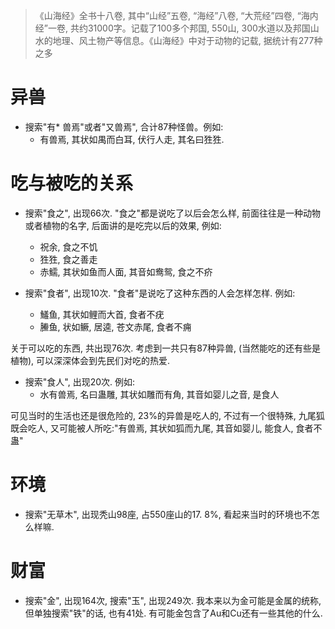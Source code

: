 <!--
.. title: 山海经简单统计
.. slug: Classic_of_Mountains_and_Seas
.. date: 2018-2-10 14:00 UTC+08:00
.. tags:
.. category:
.. link:
.. description:
.. type: text
-->

>《山海经》全书十八卷, 其中“山经”五卷, “海经”八卷, “大荒经”四卷, “海内经”一卷, 共约31000字。记载了100多个邦国, 550山, 300水道以及邦国山水的地理、风土物产等信息。《山海经》中对于动物的记载, 据统计有277种之多

# 异兽

* 搜索"有* 兽焉"或者"又兽焉", 合计87种怪兽。例如:
    * 有兽焉, 其状如禺而白耳, 伏行人走, 其名曰狌狌.


# 吃与被吃的关系

* 搜索"食之", 出现66次. "食之"都是说吃了以后会怎么样, 前面往往是一种动物或者植物的名字, 后面讲的是吃完以后的效果, 例如:
    * 祝余, 食之不饥
    * 狌狌, 食之善走
    * 赤鱬, 其状如鱼而人面, 其音如鸯鸳, 食之不疥

* 搜索"食者", 出现10次. "食者"是说吃了这种东西的人会怎样怎样. 例如:
    * 鱃鱼, 其状如鲤而大首, 食者不疣
    * 䲢鱼, 状如鳜, 居逵, 苍文赤尾, 食者不痈

关于可以吃的东西, 共出现76次. 考虑到一共只有87种异兽, (当然能吃的还有些是植物), 可以深深体会到先民们对吃的热爱.



* 搜索"食人", 出现20次. 例如:
    * 水有兽焉, 名曰蛊雕, 其状如雕而有角, 其音如婴儿之音, 是食人

可见当时的生活也还是很危险的, 23%的异兽是吃人的, 不过有一个很特殊, 九尾狐既会吃人, 又可能被人所吃:"有兽焉, 其状如狐而九尾, 其音如婴儿, 能食人, 食者不蛊"

# 环境

* 搜索"无草木", 出现秃山98座, 占550座山的17. 8%, 看起来当时的环境也不怎么样嘛.

# 财富

* 搜索"金", 出现164次, 搜索"玉", 出现249次. 我本来以为金可能是金属的统称, 但单独搜索"铁"的话, 也有41处. 有可能金包含了Au和Cu还有一些其他的什么.
